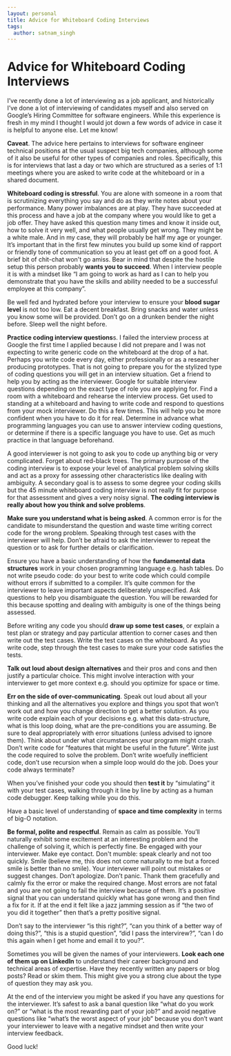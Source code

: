```yaml
---
layout: personal
title: Advice for Whiteboard Coding Interviews
tags:
  author: satnam_singh
---
```

# Advice for Whiteboard Coding Interviews
I’ve recently done a lot of interviewing as a job applicant, and historically I’ve done a lot of interviewing of candidates myself and also served on Google’s Hiring Committee for software engineers. While this experience is fresh in my mind I thought I would jot down a few words of advice in case it is helpful to anyone else. Let me know!

**Caveat**. The advice here pertains to interviews for software engineer technical positions at the usual suspect big tech companies, although some of it also be useful for other types of companies and roles. Specifically, this is for interviews that last a day or two which are structured as a series of 1:1 meetings where you are asked to write code at the whiteboard or in a shared document.

**Whiteboard coding is stressful**. You are alone with someone in a room that is scrutinizing everything you say and do as they write notes about your performance. Many power imbalances are at play. They have succeeded at this process and have a job at the company where you would like to get a job offer. They have asked this question many times and know it inside out, how to solve it very well, and what people usually get wrong. They might be a white male. And in my case, they will probably be half my age or younger. It’s important that in the first few minutes you build up some kind of rapport or friendly tone of communication so you at least get off on a good foot. A brief bit of chit-chat won't go amiss. Bear in mind that despite the hostile setup this person probably **wants you to succeed**. When I interview people it is with a mindset like “I am going to work as hard as I can to help you demonstrate that you have the skills and ability needed to be a successful employee at this company”.

Be well fed and hydrated before your interview to ensure your **blood sugar level** is not too low. Eat a decent breakfast. Bring snacks and water unless you know some will be provided. Don’t go on a drunken bender the night before. Sleep well the night before.

**Practice coding interview questions**s. I failed the interview process at Google the first time I applied because I did not prepare and I was not expecting to write generic code on the whiteboard at the drop of a hat. Perhaps you write code every day, either professionally or as a researcher producing prototypes. That is not going to prepare you for the stylized type of coding questions you will get in an interview situation. Get a friend to help you by acting as the interviewer. Google for suitable interview questions depending on the exact type of role you are applying for. Find a room with a whiteboard and rehearse the interview process. Get used to standing at a whiteboard and having to write code and respond to questions from your mock interviewer. Do this a few times. This will help you be more confident when you have to do it for real. Determine in advance what programming languages you can use to answer interview coding questions, or determine if there is a specific language you have to use. Get as much practice in that language beforehand.

A good interviewer is not going to ask you to code up anything big or very complicated. Forget about red-black trees. The primary purpose of the coding interview is to expose your level of analytical problem solving skills and act as a proxy for assessing other characteristics like dealing with ambiguity. A secondary goal is to assess to some degree your coding skills but the 45 minute whiteboard coding interview is not really fit for purpose for that assessment and gives a very noisy signal. **The coding interview is really about how you think and solve problems**.

**Make sure you understand what is being asked**. A common error is for the candidate to misunderstand the question and waste time writing correct code for the wrong problem. Speaking through test cases with the interviewer will help. Don’t be afraid to ask the interviewer to repeat the question or to ask for further details or clarification.

Ensure you have a basic understanding of how the **fundamental data structures** work in your chosen programming language e.g. hash tables. Do not write pseudo code: do your best to write code which could compile without errors if submitted to a compiler. It’s quite common for the interviewer to leave important aspects deliberately unspecified. Ask questions to help you disambiguate the question. You will be rewarded for this because spotting and dealing with ambiguity is one of the things being assessed.

Before writing any code you should **draw up some test cases**, or explain a test plan or strategy and pay particular attention to corner cases and then write out the test cases. Write the test cases on the whiteboard. As you write code, step through the test cases to make sure your code satisfies the tests.

**Talk out loud about design alternatives** and their pros and cons and then justify a particular choice. This might involve interaction with your interviewer to get more context e.g. should you optimize for space or time.

**Err on the side of over-communicating**. Speak out loud about all your thinking and all the alternatives you explore and things you spot that won’t work out and how you change direction to get a better solution. As you write code explain each of your decisions e.g. what this data-structure, what is this loop doing, what are the pre-conditions you are assuming. Be sure to deal appropriately with error situations (unless advised to ignore them). Think about under what circumstances your program might crash. Don’t write code for “features that might be useful in the future”. Write just the code required to solve the problem. Don’t write woefully inefficient code, don’t use recursion when a simple loop would do the job. Does your code always terminate?

When you’ve finished your code you should then **test it** by “simulating” it with your test cases, walking through it line by line by acting as a human code debugger. Keep talking while you do this.

Have a basic level of understanding of **space and time complexity** in terms of big-O notation.

**Be formal, polite and respectful**. Remain as calm as possible. You’ll naturally exhibit some excitement at an interesting problem and the challenge of solving it, which is perfectly fine. Be engaged with your interviewer. Make eye contact. Don't mumble: speak clearly and not too quickly. Smile (believe me, this does not come naturally to me but a forced smile is better than no smile). Your interviewer will point out mistakes or suggest changes. Don’t apologize. Don’t panic. Thank them gracefully and calmly fix the error or make the required change. Most errors are not fatal and you are not going to fail the interview because of them. It’s a positive signal that you can understand quickly what has gone wrong and then find a fix for it. If at the end it felt like a jazz jamming session as if “the two of you did it together” then that’s a pretty positive signal.

Don’t say to the interviewer “is this right?”, “can you think of a better way of doing this?”, “this is a stupid question”, “did I pass the intervirew?”, “can I do this again when I get home and email it to you?”.

Sometimes you will be given the names of your interviewers. **Look each one of them up on LinkedIn** to understand their career background and technical areas of expertise. Have they recently written any papers or blog posts? Read or skim them. This might give you a strong clue about the type of question they may ask you.

At the end of the interview you might be asked if you have any questions for the interviewer. It’s safest to ask a banal question like “what do you work on?” or “what is the most rewarding part of your job?” and avoid negative questions like “what’s the worst aspect of your job” because you don’t want your interviewer to leave with a negative mindset and then write your interview feedback. 

Good luck!



